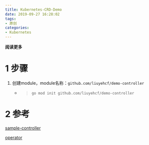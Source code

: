 ```yaml
---
title: Kubernetes-CRD-Demo
date: 2019-09-27 16:28:02
tags: 
- 原创
categories: 
- Kubernetes
---
```


__阅读更多__

<!--more-->

# 1 步骤

1. 创建module，module名称：`github.com/liuyehcf/demo-controller`
    * > `go mod init github.com/liuyehcf/demo-controller`

# 2 参考

[sample-controller](https://github.com/kubernetes/sample-controller)

[operator](https://github.com/operator-framework/operator-sdk)

